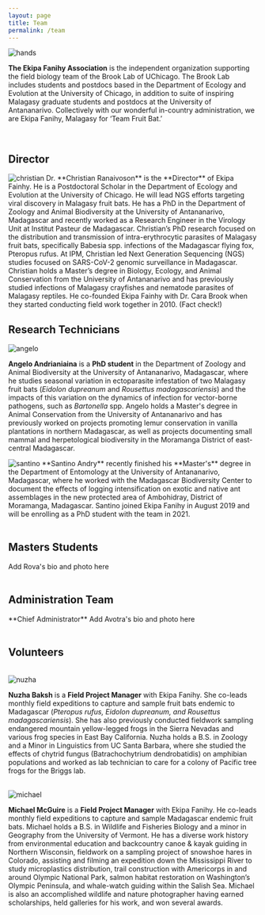 ```yaml
---
layout: page
title: Team
permalink: /team
---
```

<img src="/assets/team/Hands together.JPG" alt="hands" class="float-end col-md-3" />

**The Ekipa Fanihy Association** is the independent organization supporting the field biology team of the Brook Lab of UChicago. The Brook Lab includes students and postdocs based in the Department of Ecology and Evolution at the University of Chicago, in addition to suite of inspiring Malagasy graduate students and postdocs at the University of Antananarivo. Collectively with our wonderful in-country administration, we are Ekipa Fanihy, Malagasy for ‘Team Fruit Bat.’

<div style="clear:both;">&nbsp;</div>

<div class="profile-card">

<h2>Director</h2>
<img src="/assets/team/christian_ranaivoson.jpg" alt="christian" class="img-thumbnail float-start col-md-3" />
  Dr. **Christian Ranaivoson** is the **Director** of Ekipa Fainhy. He is a Postdoctoral Scholar in the Department of Ecology and Evolution at the University of Chicago. He will lead NGS efforts targeting viral discovery in Malagasy fruit bats. He has a PhD in the Department of Zoology and Animal Biodiversity at the University of Antananarivo, Madagascar and recently worked as a Research Engineer in the Virology Unit at Institut Pasteur de Madagascar. Christian’s PhD research focused on the distribution and transmission of intra-erythrocytic parasites of Malagasy fruit bats, specifically Babesia spp. infections of the Madagascar flying fox, Pteropus rufus. At IPM, Christian led Next Generation Sequencing (NGS) studies focused on SARS-CoV-2 genomic surveillance in Madagascar. Christian holds a Master’s degree in Biology, Ecology, and Animal Conservation from the University of Antananarivo and has previously studied infections of Malagasy crayfishes and nematode parasites of Malagasy reptiles. He co-founded Ekipa Fainhy with Dr. Cara Brook when they started conducting field work together in 2010. (Fact check!)
	
<div class="profile-card">
<h2>Research Technicians</h2>
<img src="/assets/team/angelo_andrianiaina.jpg" alt="angelo" class="img-thumbnail float-start col-md-3" />

**Angelo Andrianiaina** is a **PhD student** in the Department of Zoology and Animal Biodiversity at the University of Antananarivo, Madagascar, where he studies seasonal variation in ectoparasite infestation of two Malagasy fruit bats (*Eidolon dupreanum* and *Rousettus madagascariensis*) and the impacts of this variation on the dynamics of infection for vector-borne pathogens, such as *Bartonella* spp. Angelo holds a Master's degree in Animal Conservation from the University of Antananarivo and has previously worked on projects promoting lemur conservation in vanilla plantations in northern Madagascar, as well as projects documenting small mammal and herpetological biodiversity in the Moramanga District of east-central Madagascar.

<div class="profile-card">

<img src="/assets/team/santino_andry.jpg" alt="santino" class="img-thumbnail float-start col-md-3" />
**Santino Andry** recently finished his **Master's** degree in the Department of Entomology at the University of Antananarivo, Madagascar, where he worked with the Madagascar Biodiversity Center to document the effects of logging intensification on exotic and native ant assemblages in the new protected area of Ambohidray, District of Moramanga, Madagascar. Santino joined Ekipa Fanihy in August 2019 and will be enrolling as a PhD student with the team in 2021.

<div style="clear:both;">&nbsp;</div>

<div class="profile-card">

<h2>Masters Students</h2>
Add Rova's bio and photo here

<div style="clear:both;">&nbsp;</div>

<div class="profile-card">

<h2>Administration Team</h2>
**Chief Administrator** Add Avotra's bio and photo here

<div style="clear:both;">&nbsp;</div>

<div class="profile-card">

<h2>Volunteers</h2>
<div style="clear:both;">&nbsp;</div>

<img src="/assets/team/nuzha_baksh.jpg" alt="nuzha" class="img-thumbnail float-start col-md-3" />

**Nuzha Baksh** is a **Field Project Manager** with Ekipa Fanihy. She co-leads monthly field expeditions to capture and sample fruit bats endemic to Madagascar (<i>Pteropus rufus, Eidolon dupreanum, and Rousettus madagascariensis</i>). She has also previously conducted fieldwork sampling endangered mountain yellow-legged frogs in the Sierra Nevadas and various frog species in East Bay California. Nuzha holds a B.S. in Zoology and a Minor in Linguistics from UC Santa Barbara, where she studied the effects of chytrid fungus (Batrachochytrium dendrobatidis) on amphibian populations and worked as lab technician to care for a colony of Pacific tree frogs for the Briggs lab.

<div style="clear:both;">&nbsp;</div>

<img src="/assets/team/michael_mcguire.jpg" alt="michael" class="img-thumbnail float-start col-md-3" />

**Michael McGuire** is a **Field Project Manager** with Ekipa Fanihy. He co-leads monthly field expeditions to capture and sample Madagascar endemic fruit bats. Michael holds a B.S. in Wildlife and Fisheries Biology and a minor in Geography from the University of Vermont. He has a diverse work history from environmental education and backcountry canoe & kayak guiding in Northern Wisconsin, fieldwork on a sampling project of snowshoe hares in Colorado, assisting and filming an expedition down the Mississippi River to study microplastics distribution, trail construction with Americorps in and around Olympic National Park, salmon habitat restoration on Washington’s Olympic Peninsula, and whale-watch guiding within the Salish Sea. Michael is also an accomplished wildlife and nature photographer having earned scholarships, held galleries for his work, and won several awards.



